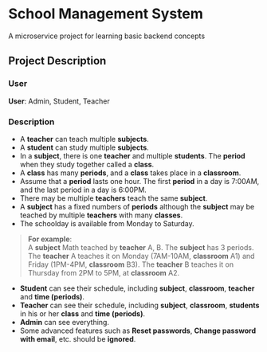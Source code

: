 # School Management System
A microservice project for learning basic backend concepts

## Project Description
### User
**User**: Admin, Student, Teacher

### Description
- A **teacher** can teach multiple **subjects**.  
- A **student** can study multiple **subjects**.  
- In a **subject**, there is one **teacher** and multiple **students**. The **period** when they study together called a **class**.
- A **class** has many **periods**, and a **class** takes place in a **classroom**.
- Assume that a **period** lasts one hour. The first **period** in a day is 7:00AM, and the last period in a day is 6:00PM.
- There may be multiple **teachers** teach the same **subject**.
- A **subject** has a fixed numbers of **periods** although the **subject** may be teached by multiple **teachers** with many **classes**.
- The schoolday is available from Monday to Saturday.


> **For example**:  
A **subject** Math teached by **teacher** A, B. The **subject** has 3 periods. The **teacher** A teaches it on Monday (7AM-10AM, **classroom** A1) and Friday (1PM-4PM, **classroom** B3). The **teacher** B teaches it on Thursday from 2PM to 5PM, at **classroom** A2.

- **Student** can see their schedule, including **subject**, **classroom**, **teacher** and **time (periods)**.
- **Teacher** can see their schedule, including **subject**, **classroom**, **students** in his or her **class** and **time (periods)**.
- **Admin** can see everything.
- Some advanced features such as **Reset passwords**, **Change password with email**, etc. should be **ignored**.
